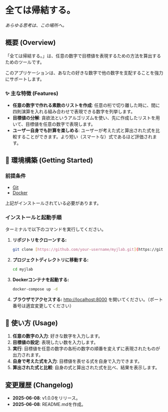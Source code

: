 # 全ては帰結する。
*あらゆる思考は、この場所へ。*

## 概要 (Overview)

「全ては帰結する。」は、任意の数字で目標値を表現するための方法を算出するためのツールです。

このアプリケーションは、あなたの好きな数字で他の数字を支配することを強力にサポートします。

### ✨ 主な特徴 (Features)
* **任意の数字で作れる素数のリストを作成**: 任意の桁で切り離した時に、間に四則演算を入れる組み合わせで表現できる数字を列挙します。
* **目標値の分解**: 貪欲法というアルゴリズムを使い、先に作成したリストを用いて、目標値を任意の数字で表現します。
* **ユーザー自身でも計算を楽しめる**: ユーザーが考えた式と算出された式を比較することができます。より短い（スマートな）式であるほど評価されます。

## 🚀 環境構築 (Getting Started)

### 前提条件
* [Git](https://git-scm.com/)
* [Docker](https://www.docker.com/products/docker-desktop/)

上記がインストールされている必要があります。

### インストールと起動手順
ターミナルで以下のコマンドを実行してください。

1.  **リポジトリをクローンする:**
    ```bash
    git clone [https://github.com/your-username/myjlab.git](https://github.com/your-username/myjlab.git)
    ```

2.  **プロジェクトディレクトリに移動する:**
    ```bash
    cd myjlab
    ```

3.  **Dockerコンテナを起動する:**
    ```bash
    docker-compose up -d
    ```

4.  **ブラウザでアクセスする:**
    [http://localhost:8000](http://localhost:8000) を開いてください。（ポート番号は適宜変更してください）

## 📝 使い方 (Usage)

1.  **任意の数字の入力**: 好きな数字を入力します。
2.  **目標値の設定**: 表現したい数を入力します。
3.  **実行**: 目標値を任意の数字の各桁の数字の順番を変えずに表現されたものが出力されます。
4.  **自身で考えた式を入力**: 目標値を表せる式を自身で入力できます。
5.  **算出された式と比較**: 自身の式と算出された式を比べ、結果を表示します。

## 変更履歴 (Changelog)

* **2025-06-08**: v1.0.0をリリース。
* **2025-06-08**: README.mdを作成。
